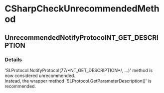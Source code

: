 ﻿---  
uid: Validator_3_15_15  
---

# CSharpCheckUnrecommendedMethod

## UnrecommendedNotifyProtocolNT\_GET\_DESCRIPTION

### Details

'SLProtocol.NotifyProtocol(77\/\*NT\_GET\_DESCRIPTION\*\/, ...)' method is now considered unrecommended.  
Instead, the wrapper method 'SLProtocol.GetParameterDescription()' is recommended.
